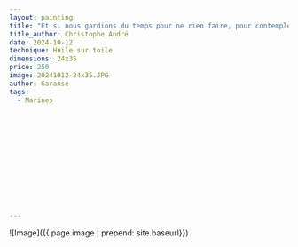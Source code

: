 ```yaml
---
layout: painting
title: "Et si nous gardions du temps pour ne rien faire, pour contempler, pour respirer ?" 
title_author: Christophe André 					                                                  
date: 2024-10-12
technique: Huile sur toile 
dimensions: 24x35
price: 250
image: 20241012-24x35.JPG 
author: Garanse
tags:
  - Marines
  
  
  
  
  
  
  
  
  
  
  
  
  
---
```

![Image]({{ page.image | prepend: site.baseurl}})

